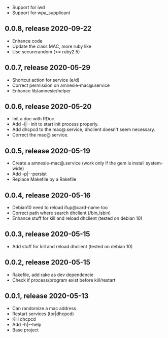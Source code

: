 * Support for iwd
* Support for wpa_supplicant

## 0.0.8, release 2020-09-22
* Enhance code
* Update the class MAC, more ruby like
* Use securerandom (>= ruby2.5)

## 0.0.7, release 2020-05-29
* Shortcut action for service (e/d) 
* Correct permission on amnesie-mac@.service
* Enhance lib/amnesie/helper

## 0.0.6, release 2020-05-20
* Init a doc with RDoc.
* Add -i|--init to start init process properly.
* Add dhcpcd to the mac@.service, dhclient doesn't seem necessary.
* Correct the mac@.service.

## 0.0.5, release 2020-05-19
* Create a amnesie-mac@.service (work only if the gem is install system-wide)
* Add -p|--persist
* Replace Makefile by a Rakefile

## 0.0.4, release 2020-05-16
* Debian10 need to reload ifup@card-name too
* Correct path where search dhclient (/bin,/sbin)
* Enhance stuff for kill and reload dhclient (tested on debian 10)

## 0.0.3, release 2020-05-15
* Add stuff for kill and reload dhclient (tested on debian 10)

## 0.0.2, release 2020-05-15
* Rakefile, add rake as dev dependencie
* Check if process/program exist before kill/restart

## 0.0.1, release 2020-05-13
* Can randomize a mac address
* Restart services (tor|dhcpcd)
* Kill dhcpcd
* Add -h|--help
* Base project
